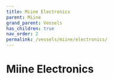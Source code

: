 ```yaml
---
title: Miine Electronics
parent: Miine
grand_parent: Vessels
has_children: true
nav_order: 2
permalink: /vessels/miine/electronics/
---
```


# Miine Electronics
